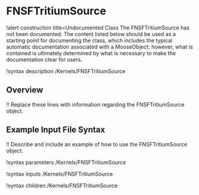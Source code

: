 # FNSFTritiumSource

!alert construction title=Undocumented Class
The FNSFTritiumSource has not been documented. The content listed below should be used as a starting point for
documenting the class, which includes the typical automatic documentation associated with a
MooseObject; however, what is contained is ultimately determined by what is necessary to make the
documentation clear for users.

!syntax description /Kernels/FNSFTritiumSource

## Overview

!! Replace these lines with information regarding the FNSFTritiumSource object.

## Example Input File Syntax

!! Describe and include an example of how to use the FNSFTritiumSource object.

!syntax parameters /Kernels/FNSFTritiumSource

!syntax inputs /Kernels/FNSFTritiumSource

!syntax children /Kernels/FNSFTritiumSource
